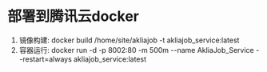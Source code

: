 # 部署到腾讯云docker  
1. 镜像构建: docker build /home/site/akliajob -t akliajob_service:latest
2. 容器运行: docker run -d -p 8002:80 -m 500m --name AkliaJob_Service --restart=always akliajob_service:latest
